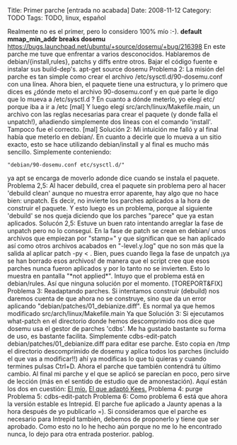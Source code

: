 Title: Primer parche [entrada no acabada]
Date: 2008-11-12
Category: TODO
Tags: TODO, linux, español

Realmente no es el primer, pero lo considero 100% mío :-). **default mmap_min_addr breaks dosemu**
https://bugs.launchpad.net/ubuntu/+source/dosemu/+bug/216398 En este parche me tuve que enfrentar a varios desconocidos. Hablaremos de
debian/{install,rules}, patchs y diffs entre otros. Bajar el código fuente e instalar sus build-dep's. apt-get source dosemu Problema 2: La
misión del parche es tan simple como crear el archivo /etc/sysctl.d/90-dosemu.conf con una línea. Ahora bien, el paquete tiene una
estructura, y lo primero que dices es ¿dónde meto el archivo 90-dosemu.conf y en qué parte le digo que lo mueva a /etc/sysctl.d ? En cuanto
a dónde meterlo, yo elegí etc/ porque iba a ir a /etc [mal] Y luego elegí src/arch/linux/Makefile.main, un archivo con las reglas necesarias
para crear el paquete (y donde falla el unpatch!), añadiendo simplemente dos líneas con el comando 'install'. Tampoco fue el correcto. [mal]
Solución 2: Mi intuición me falló y al final había que meterlo en debian/. En cuanto a decirle que lo mueva a un sitio exacto, esto se hace
utilizando debian/install y al final es mucho más sencillo. Simplemente conteniendo:

    "debian/90-dosemu.conf etc/sysctl.d/"

ya apt se encarga de moverlo adonde dice cuando se instala el paquete. Problema 2,5: Al hacer debuild, crea el paquete sin problema pero al
hacer 'debuild clean' aunque no muestra error aparente, hay algo que no hace bien: unpatch. Es decir, no invierte los parches aplicados a la
hora de construir el paquete. Y esto luego es un problema, porque al siguiente 'debuild' se nos queja diciendo que los parches "parece" que
ya estan aplicados. Solucón 2,5: Estuve un buen rato intentando arreglar la fase de unpatch pero no lo conseguí. En la fase de patch se
crean en debian/ unos archivos que empiezan por "stamp=" y que significan que se han aplicado así como otros archivos acabados en
"-level.y.log" que no son más que la salida al aplicar patch -py < . Bien, pues cuando llega la fase de unpatch ¡ya se han borrado esos
archivos! de manera que el script cree que esos parches nunca fueron aplicados y por lo tanto no se invierten. Esto lo muestra en pantalla
"\*not applied\*". Intuyo que el problema está en debian/rules. Así que ninguna solución por el momento. [TOREPORT&FIX] Problema 3:
Readaptando parches. Si intentamos construir (debuild) nos daremos cuenta de que ahora no se construye, sino que da un error aplicando
"debian/patches/01_debianize.diff". Es normal ya que hemos modificado src/arch/linux/Makefile.main Ya que Solución 3: Si ejecutamos
what-patch en el directorio donde hemos descomprimido nos dice que dosemu usa el gestor de parches 'cdbs'. Me ha gustado bastante su forma
de uso, es bastante facilita. Simplemente cdbs-edit-patch debian/patches/01_debianize.diff para editar ese parche. Esto copia en /tmp el
directorio descomprimido de dosemu y aplica todos los parches (incluido el que vas a modificar!!) ahí ya modificas lo que tú quieras y
cuando termines pulsas Ctrl+D. Ahora el parche que también contendrá tu último cambio. Al final mi parche y el que se aplicó se parecían en
poco, pero sirve de lección (más en el sentido de estudio que de amonestación). Aquí están los dos en cuestión: [El
mío.](http://launchpadlibrarian.net/19551464/02_mmap_min_addr.patch) [El que adaptó
Kees.](http://launchpadlibrarian.net/19553189/dosemu_1.4.0%2Bsvn.1828-2ubuntu1_1.4.0%2Bsvn.1828-2ubuntu2.diff.gz) Problema 4: purge Problema
5: cdbs-edit-patch Problema 6: Como problema 6 está que ahora la versión estable es Intrepid. El parche fue aplicado a Jaunty apenas a la
hora después de yo publicarlo =). Si consideramos que el parche es necesario para Intrepid también, debemos de proponerlo y tiene que ser
aprobado. Como esto no lo he hecho aún porque no me lo he encontrado nunca, lo dejo para otra entrada posterior. pablog.
